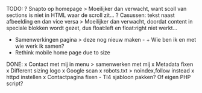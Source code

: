 TODO:
? Snapto op homepage > Moeilijker dan verwacht, want scoll van sections is niet in HTML waar de scroll zit...
? Casussen: tekst naast afbeelding en dan vice versa > Moeilijker dan verwacht, doordat content in speciale blokken wordt gezet, dus float:left en float:right niet werkt... 
- Samenwerkingen pagina > deze nog nieuw maken - + Wie ben ik en met wie werk ik samen?
- Rethink mobile home page due to size

DONE:
x Contact met mij in menu > samenwerken met mij
x Metadata fixen
x Different sizing logo
x Google scan
x robots.txt > noindex,follow instead
x httpd instellen
x Contactpagina fixen - TI4 sjabloon pakken? Of eigen PHP script?